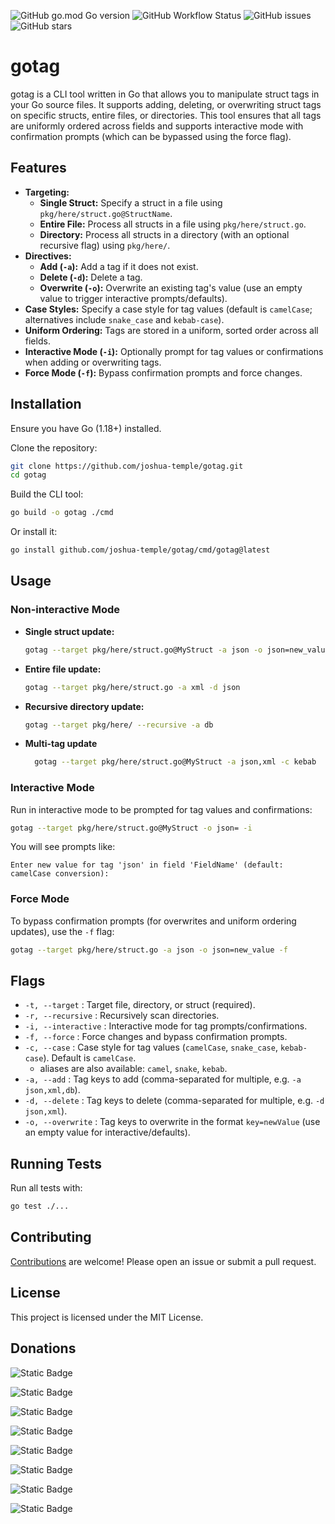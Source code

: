 ![GitHub go.mod Go version](https://img.shields.io/github/go-mod/go-version/joshua-temple/gotag)
![GitHub Workflow Status](https://img.shields.io/github/actions/workflow/status/joshua-temple/gotag/test.yml?label=tests)
![GitHub issues](https://img.shields.io/github/issues/joshua-temple/gotag)
![GitHub stars](https://img.shields.io/github/stars/joshua-temple/gotag?style=social)


# gotag

gotag is a CLI tool written in Go that allows you to manipulate struct tags in your Go source files. It supports adding, deleting, or overwriting struct tags on specific structs, entire files, or directories. This tool ensures that all tags are uniformly ordered across fields and supports interactive mode with confirmation prompts (which can be bypassed using the force flag).

## Features

- **Targeting:**
  - **Single Struct:** Specify a struct in a file using `pkg/here/struct.go@StructName`.
  - **Entire File:** Process all structs in a file using `pkg/here/struct.go`.
  - **Directory:** Process all structs in a directory (with an optional recursive flag) using `pkg/here/`.
- **Directives:**
  - **Add (`-a`):** Add a tag if it does not exist.
  - **Delete (`-d`):** Delete a tag.
  - **Overwrite (`-o`):** Overwrite an existing tag's value (use an empty value to trigger interactive prompts/defaults).
- **Case Styles:** Specify a case style for tag values (default is `camelCase`; alternatives include `snake_case` and `kebab-case`).
- **Uniform Ordering:** Tags are stored in a uniform, sorted order across all fields.
- **Interactive Mode (`-i`):** Optionally prompt for tag values or confirmations when adding or overwriting tags.
- **Force Mode (`-f`):** Bypass confirmation prompts and force changes.

## Installation

Ensure you have Go (1.18+) installed.

Clone the repository:

```bash
git clone https://github.com/joshua-temple/gotag.git
cd gotag
```

Build the CLI tool:

```bash
go build -o gotag ./cmd
```

Or install it:

```bash
go install github.com/joshua-temple/gotag/cmd/gotag@latest
```

## Usage

### Non-interactive Mode

- **Single struct update:**

  ```bash
  gotag --target pkg/here/struct.go@MyStruct -a json -o json=new_value --case snake_case
  ```

- **Entire file update:**

  ```bash
  gotag --target pkg/here/struct.go -a xml -d json
  ```

- **Recursive directory update:**

  ```bash
  gotag --target pkg/here/ --recursive -a db
  ```

- **Multi-tag update**
  ```bash
    gotag --target pkg/here/struct.go@MyStruct -a json,xml -c kebab
  ```

### Interactive Mode

Run in interactive mode to be prompted for tag values and confirmations:

```bash
gotag --target pkg/here/struct.go@MyStruct -o json= -i
```

You will see prompts like:

```text
Enter new value for tag 'json' in field 'FieldName' (default: camelCase conversion):
```

### Force Mode

To bypass confirmation prompts (for overwrites and uniform ordering updates), use the `-f` flag:

```bash
gotag --target pkg/here/struct.go -a json -o json=new_value -f
```

## Flags

- `-t, --target` : Target file, directory, or struct (required).
- `-r, --recursive` : Recursively scan directories.
- `-i, --interactive` : Interactive mode for tag prompts/confirmations.
- `-f, --force` : Force changes and bypass confirmation prompts.
- `-c, --case` : Case style for tag values (`camelCase`, `snake_case`, `kebab-case`). Default is `camelCase`.
  - aliases are also available: `camel`, `snake`, `kebab`.
- `-a, --add` : Tag keys to add (comma-separated for multiple, e.g. `-a json,xml,db`).
- `-d, --delete` : Tag keys to delete (comma-separated for multiple, e.g. `-d json,xml`).
- `-o, --overwrite` : Tag keys to overwrite in the format `key=newValue` (use an empty value for interactive/defaults).

## Running Tests

Run all tests with:

```bash
go test ./...
```

## Contributing

[Contributions](./CONTRIBUTING.md) are welcome! Please open an issue or submit a pull request.

## License

This project is licensed under the MIT License.

## Donations

![Static Badge](https://img.shields.io/badge/XRP_(2174028412)-rw2ciyaNshpHe7bCHo4bRWq6pqqynnWKQg-blue?style=for-the-badge&logo=XRP&logoColor=white)

![Static Badge](https://img.shields.io/badge/Hedera_(3927122871)-0.0.1133968-blue?style=for-the-badge&logo=Hedera&logoColor=white)

![Static Badge](https://img.shields.io/badge/Bitcoin-bc1q7f49uuzrq2hwyclct78whaaekwpcd6r4p69mj9-blue?style=for-the-badge&logo=Bitcoin&logoColor=yellow)

![Static Badge](https://img.shields.io/badge/Polygon-0x242F47E66d725fDd5116c87a586066c5D0Cd1d3C-blue?style=for-the-badge&logo=Polygon&logoColor=pink)

![Static Badge](https://img.shields.io/badge/SUI-0x4e637f0dca15d71f3ed967ffd188e20ce9fe49f372396f251c85a1e0541d7de4-blue?style=for-the-badge&logo=Sui&logoColor=blue)

![Static Badge](https://img.shields.io/badge/Base-0x242F47E66d725fDd5116c87a586066c5D0Cd1d3C-blue?style=for-the-badge&logo=Ethereum&logoColor=white)

![Static Badge](https://img.shields.io/badge/Ethereum-0x242F47E66d725fDd5116c87a586066c5D0Cd1d3C-blue?style=for-the-badge&logo=Ethereum&logoColor=white)

![Static Badge](https://img.shields.io/badge/Solana-FuTked8fnRAiFsYNjQPsnuPQBcdQd2QZ2K822LvjYxvu-blue?style=for-the-badge&logo=Solana&logoColor=teal)



